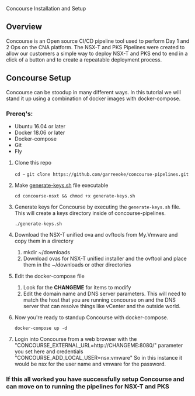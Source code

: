 Concourse Installation and Setup

## Overview

Concourse is an Open source CI/CD pipeline tool used to perform Day 1 and 2 Ops on the CNA platform.
The NSX-T and PKS Pipelines were created to allow our customers a simple way to deploy NSX-T and PKS end to end in a click of a button and to create a repeatable deployment process.

## Concourse Setup

Concourse can be stoodup in many different ways. In this tutorial we will stand it up using a combination of docker images with docker-compose.

### Prereq's:

- Ubuntu 16.04 or later
- Docker 18.06 or later
- Docker-compose
- Git
- Fly


1. Clone this repo

    `cd ~`
    `git clone https://github.com/garreeoke/concourse-pipelines.git`

2. Make [generate-keys.sh](generate-keys.sh) file executable

    `cd concourse-nsxt && chmod +x generate-keys.sh`
    
3. Generate keys for Concourse by executing the `generate-keys.sh` file. This will create a keys directory inside of concourse-pipelines.

    `./generate-keys.sh`

4. Download the NSX-T unified ova and ovftools from My.Vmware and copy them in a directory
    1. mkdir ~/downloads
    2. Download ovas for NSX-T unified installer and the ovftool and place them in the ~/downloads or other directories

5. Edit the docker-compose file
    1. Look for the **CHANGEME** for items to modify
    2. Edit the domain name and DNS server parameters. This will need to match the host that you are running concourse on and the DNS server that can resolve things like vCenter and the outside world. 

6. Now you're ready to standup Concourse with docker-compose.

    `docker-compose up -d`

7. Login into Concourse from a web browser with the "CONCOURSE_EXTERNAL_URL=http://CHANGEME:8080/" parameter you set here and credentials "CONCOURSE_ADD_LOCAL_USER=nsx:vmware" So in this instance it would be nsx for the user name and vmware for the password.

### If this all worked you have successfully setup Concourse and can move on to running the pipelines for NSX-T and PKS



